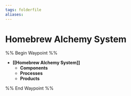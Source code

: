 ```yaml
---
tags: folderfile
aliases:
---
```


# Homebrew Alchemy System
%% Begin Waypoint %%
- **[[Homebrew Alchemy System]]**
	- **Components**
	- **Processes**
	- **Products**

%% End Waypoint %%

